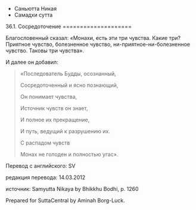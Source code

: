 









* Саньютта Никая
* Самадхи сутта


36\.1\. Сосредоточение
\=\=\=\=\=\=\=\=\=\=\=\=\=\=\=\=\=\=\=\=



Благословенный сказал: «Монахи, есть эти три чувства\. Какие три? Приятное чувство, болезненное чувство, ни\-приятное\-ни\-болезненное чувство\. Таковы три чувства»\.


И далее он добавил:



> «Последователь Будды, осознанный,  
> 
> Сосредоточенный и ясно познающий,  
> 
> Он понимает чувства,  
> 
> Источник чувств он знает,  
> 
> И полное их прекращение,  
> 
> И путь, ведущий к разрушению их\.  
> 
> С распадом чувств  
> 
> Монах не голоден и полностью угас»\.



Перевод с английского: SV


редакция перевода: 14\.03\.2012


источник: Samyutta Nikaya by Bhikkhu Bodhi, p\. 1260


Prepared for SuttaCentral by Aminah Borg\-Luck\.






